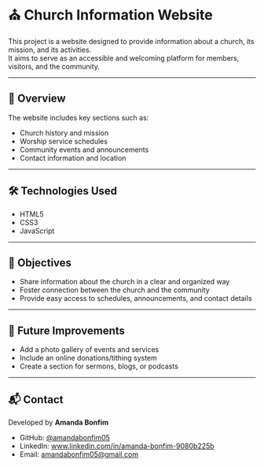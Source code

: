 # ⛪ Church Information Website

This project is a website designed to provide information about a church, its mission, and its activities.  
It aims to serve as an accessible and welcoming platform for members, visitors, and the community.  

---

## 📖 Overview
The website includes key sections such as:
- Church history and mission  
- Worship service schedules  
- Community events and announcements  
- Contact information and location  

---

## 🛠️ Technologies Used
- HTML5  
- CSS3  
- JavaScript  

---

## 🎯 Objectives
- Share information about the church in a clear and organized way  
- Foster connection between the church and the community  
- Provide easy access to schedules, announcements, and contact details  

---

## 🚀 Future Improvements
- Add a photo gallery of events and services  
- Include an online donations/tithing system  
- Create a section for sermons, blogs, or podcasts  

---

## 📬 Contact
Developed by **Amanda Bonfim**  
- GitHub: [@amandabonfim05](https://github.com/amandabonfim05)  
- LinkedIn:  www.linkedin.com/in/amanda-bonfim-9080b225b
- Email:  amandabonfim05@gmail.com
